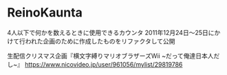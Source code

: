 # ReinoKaunta
4人以下で何かを数えるときに使用できるカウンタ
2011年12月24日～25日にかけて行われた企画のために作成したものをリファクタして公開

生配信クリスマス企画『横文字縛りマリオブラザーズWii ~だって俺達日本人だし~』
https://www.nicovideo.jp/user/961056/mylist/29819786

